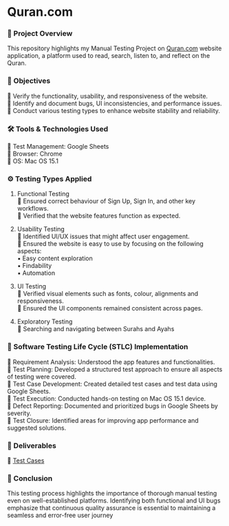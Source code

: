 # Quran.com

### 🔎 Project Overview
This repository highlights my Manual Testing Project on [Quran.com](https://quran.com/) website application, a platform used to read, search, listen to, and reflect on the Quran.

### 🎯 Objectives
📌 Verify the functionality, usability, and responsiveness of the website. <br>
📌 Identify and document bugs, UI inconsistencies, and performance issues. <br>
📌 Conduct various testing types to enhance website stability and reliability. <br>

### 🛠 Tools & Technologies Used
📌 Test Management: Google Sheets<br>
📌 Browser: Chrome<br>
📌 OS: Mac OS 15.1<br>

### ⚙️ Testing Types Applied
1. Functional Testing<br>
📌 Ensured correct behaviour of Sign Up, Sign In, and other key workflows.<br>
📌 Verified that the website features function as expected.<br>

2. Usability Testing<br>
📌 Identified UI/UX issues that might affect user engagement.<br>
📌 Ensured the website is easy to use by focusing on the following aspects:<br>
      ▪️ Easy content exploration<br>
      ▪️ Findability<br>
      ▪️ Automation<br>

3. UI Testing<br>
📌 Verified visual elements such as fonts, colour, alignments and responsiveness.<br>
📌 Ensured the UI components remained consistent across pages.<br>

4. Exploratory Testing<br>
📌 Searching and navigating between Surahs and Ayahs<br>

### 🔄 Software Testing Life Cycle (STLC) Implementation
📌 Requirement Analysis: Understood the app features and functionalities. <br>
📌 Test Planning: Developed a structured test approach to ensure all aspects of testing were covered. <br>
📌 Test Case Development: Created detailed test cases and test data using Google Sheets.<br>
📌 Test Execution: Conducted hands-on testing on Mac OS 15.1 device.<br>
📌 Defect Reporting: Documented and prioritized bugs in Google Sheets by severity.<br>
📌 Test Closure: Identified areas for improving app performance and suggested solutions.<br>

### 📄 Deliverables
📌 [Test Cases](https://docs.google.com/spreadsheets/d/1iaU2uLm2_G0Qemx9A2SnLM4kRmGe1fE_RUHshii-VSQ/edit?usp=sharing)<br>

### 💬 Conclusion
This testing process highlights the importance of thorough manual testing even on well-established platforms. Identifying both functional and UI bugs emphasize that continuous quality assurance is essential to maintaining a seamless and error-free user journey
